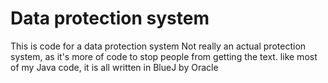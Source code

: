 # Data protection system
This is code for a data protection system
Not really an actual protection system, as it's more of
code to stop people from getting the text.
like most of my Java code, it is all written in BlueJ by Oracle